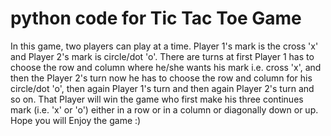 # python code for Tic Tac Toe Game
In this game, two players can play at a time. Player 1's mark is the cross 'x' and Player 2's mark is circle/dot 'o'. There are turns at first Player 1 has to choose the row and column where he/she wants his mark i.e. cross 'x', and then the Player 2's turn now he has to choose the row and column for his circle/dot 'o', then again Player 1's turn and then again Player 2's turn and so on.
That Player will win the game who first make his three continues mark (i.e. 'x' or 'o') either in a row or in a column or diagonally down or up. 
Hope you will Enjoy the game :)
